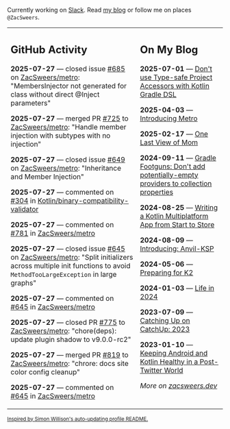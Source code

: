 Currently working on [Slack](https://slack.com/). Read [my blog](https://zacsweers.dev/) or follow me on places `@ZacSweers`.

<table><tr><td valign="top" width="60%">

## GitHub Activity
<!-- githubActivity starts -->
**2025-07-27** — closed issue [#685](https://github.com/ZacSweers/metro/issues/685) on [ZacSweers/metro](https://github.com/ZacSweers/metro): "MembersInjector not generated for class without direct @Inject parameters"

**2025-07-27** — merged PR [#725](https://github.com/ZacSweers/metro/pull/725) to [ZacSweers/metro](https://github.com/ZacSweers/metro): "Handle member injection with subtypes with no injection"

**2025-07-27** — closed issue [#649](https://github.com/ZacSweers/metro/issues/649) on [ZacSweers/metro](https://github.com/ZacSweers/metro): "Inheritance and Member Injection"

**2025-07-27** — commented on [#304](https://github.com/Kotlin/binary-compatibility-validator/issues/304#issuecomment-3124812283) in [Kotlin/binary-compatibility-validator](https://github.com/Kotlin/binary-compatibility-validator)

**2025-07-27** — commented on [#781](https://github.com/ZacSweers/metro/issues/781#issuecomment-3124801094) in [ZacSweers/metro](https://github.com/ZacSweers/metro)

**2025-07-27** — closed issue [#645](https://github.com/ZacSweers/metro/issues/645) on [ZacSweers/metro](https://github.com/ZacSweers/metro): "Split initializers across multiple init functions to avoid `MethodTooLargeException` in large graphs"

**2025-07-27** — commented on [#645](https://github.com/ZacSweers/metro/issues/645#issuecomment-3124785585) in [ZacSweers/metro](https://github.com/ZacSweers/metro)

**2025-07-27** — closed PR [#775](https://github.com/ZacSweers/metro/pull/775) to [ZacSweers/metro](https://github.com/ZacSweers/metro): "chore(deps): update plugin shadow to v9.0.0-rc2"

**2025-07-27** — merged PR [#819](https://github.com/ZacSweers/metro/pull/819) to [ZacSweers/metro](https://github.com/ZacSweers/metro): "chrore: docs site color config cleanup"

**2025-07-27** — commented on [#645](https://github.com/ZacSweers/metro/issues/645#issuecomment-3124658616) in [ZacSweers/metro](https://github.com/ZacSweers/metro)
<!-- githubActivity ends -->
</td><td valign="top" width="40%">

## On My Blog
<!-- blog starts -->
**2025-07-01** — [Don't use Type-safe Project Accessors with Kotlin Gradle DSL](https://www.zacsweers.dev/dont-use-type-safe-project-accessors-with-kotlin-gradle-dsl/)

**2025-04-03** — [Introducing Metro](https://www.zacsweers.dev/introducing-metro/)

**2025-02-17** — [One Last View of Mom](https://www.zacsweers.dev/one-last-view-of-mom/)

**2024-09-11** — [Gradle Footguns: Don't add potentially-empty providers to collection properties](https://www.zacsweers.dev/gradle-footgun-adding-empty-providers-to-collection-properties/)

**2024-08-25** — [Writing a Kotlin Multiplatform App from Start to Store](https://www.zacsweers.dev/writing-a-kotlin-multiplatform-app-from-start-to-store/)

**2024-08-09** — [Introducing: Anvil-KSP](https://www.zacsweers.dev/introducing-anvil-ksp/)

**2024-05-06** — [Preparing for K2](https://www.zacsweers.dev/preparing-for-k2/)

**2024-01-03** — [Life in 2024](https://www.zacsweers.dev/life-in-2024/)

**2023-07-09** — [Catching Up on CatchUp: 2023](https://www.zacsweers.dev/catching-up-on-catchup-2023/)

**2023-01-10** — [Keeping Android and Kotlin Healthy in a Post-Twitter World](https://www.zacsweers.dev/keeping-android-healthy/)
<!-- blog ends -->
_More on [zacsweers.dev](https://zacsweers.dev/)_
</td></tr></table>

<sub><a href="https://simonwillison.net/2020/Jul/10/self-updating-profile-readme/">Inspired by Simon Willison's auto-updating profile README.</a></sub>